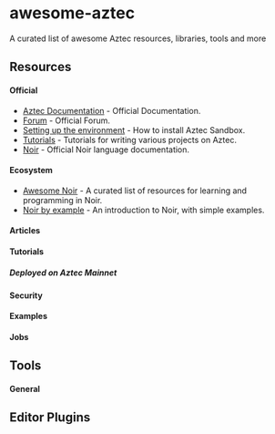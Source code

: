 # awesome-aztec

A curated list of awesome Aztec resources, libraries, tools and more

## Resources

#### Official

- [Aztec Documentation](https://docs.aztec.network/) -
  Official Documentation.
- [Forum](https://discourse.aztec.network/) - Official Forum.
- [Setting up the environment](https://docs.aztec.network/dev_docs/getting_started/quickstart) -
  How to install Aztec Sandbox.
- [Tutorials](https://docs.aztec.network/dev_docs/tutorials/main) -
  Tutorials for writing various projects on Aztec.
- [Noir](https://noir-lang.org/) - Official Noir language documentation.

#### Ecosystem

- [Awesome Noir](https://github.com/noir-lang/awesome-noir) - A curated list of resources for learning and programming in Noir.
- [Noir by example](https://noir-by-example.org/) - An introduction to Noir, with simple examples.

#### Articles

#### Tutorials

##### Deployed on Aztec Mainnet

#### Security

#### Examples

#### Jobs

## Tools

#### General

## Editor Plugins
